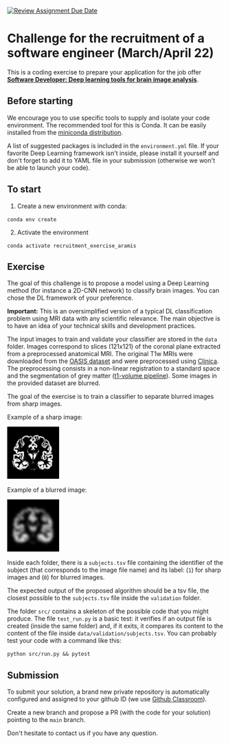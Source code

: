 [![Review Assignment Due Date](https://classroom.github.com/assets/deadline-readme-button-24ddc0f5d75046c5622901739e7c5dd533143b0c8e959d652212380cedb1ea36.svg)](https://classroom.github.com/a/_yhjMHl9)
 # Challenge for the recruitment of a software engineer (March/April 22)

 This is a coding exercise to prepare your application for the job offer
 **[Software Developer: Deep learning tools for brain image analysis](https://www.aramislab.fr/wp-content/uploads/2022/02/clinicaDL_job_offer_v1.pdf)**.

## Before starting

We encourage you to use specific tools to supply and isolate your code environment. The
recommended tool for this is Conda. It can be easily installed from the [miniconda
distribution](https://conda.io/projects/conda/en/latest/user-guide/install/index.html).

A list of suggested packages is included in the `environment.yml` file. If your
favorite Deep Learning framework isn't inside, please install it yourself and don't forget
to add it to YAML file in your submission (otherwise we won't be able to launch your code).

## To start

1. Create a new environment with conda:

```
conda env create
```

2. Activate the environment

```
conda activate recruitment_exercise_aramis
```

## Exercise

The goal of this challenge is to propose a model using a Deep Learning method
(for instance a 2D-CNN network) to classify brain images. You can chose the DL framework
of your preference.

**Important:** This is an oversimplified version of a typical DL classification
problem using MRI data with any scientific relevance. The main objective is to
have an idea of your technical skills and development practices.

The input images to train and validate your classifier are stored in the `data` 
folder.
Images correspond to slices (121x121) of the coronal plane extracted from a preprocessed
anatomical MRI.
The original T1w MRIs were downloaded from the [OASIS
dataset](https://www.oasis-brains.org/) and were preprocessed using
[Clinica](https://www.clinica.run/). The preprocessing consists in a non-linear
registration to a standard space and the segmentation of grey matter ([t1-volume
pipeline](https://aramislab.paris.inria.fr/clinica/docs/public/latest/Pipelines/T1_Volume/)).
Some images in the provided dataset are blurred.

The goal of the exercise is to train a classifier to separate blurred
images from sharp images. 

Example of a sharp image:

![](data/validation/sub-OASIS10381.png)

Example of a blurred image:

![](data/validation/sub-OASIS10375.png)

Inside each folder, there is a `subjects.tsv` file containing the identifier of
the subject (that corresponds to the image file name) and its label: (`1`) for sharp images
 and (`0`) for blurred images.

The expected output of the proposed algorithm should be a tsv file, the closest
possible to the `subjects.tsv` file inside the `validation` folder.

The folder `src/` contains a skeleton of the possible code that you might
produce. The file `test_run.py` is a basic test: it verifies if an output file is
created (inside the same folder) and, if it exits, it compares its content to
the content of the file inside `data/validation/subjects.tsv`. You can probably
test your code with a command like this:

```
python src/run.py && pytest
```
## Submission

To submit your solution, a brand new private repository is automatically
configured and assigned to your github ID (we use [Github
Classroom](https://classroom.github.com/classrooms)).

Create a new branch and propose a PR (with the code for your solution) pointing
to the `main` branch.

Don't hesitate to contact us if you have any question.

